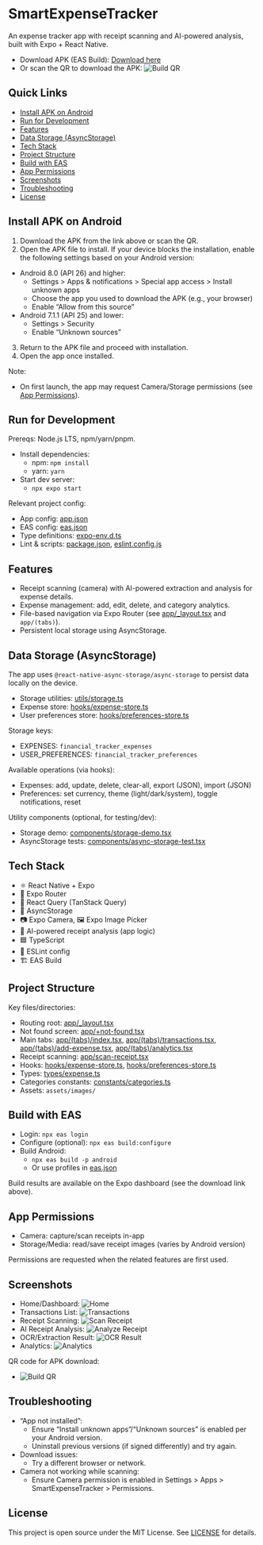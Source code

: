 # SmartExpenseTracker

An expense tracker app with receipt scanning and AI-powered analysis, built with Expo + React Native.

- Download APK (EAS Build): [Download here](https://expo.dev/accounts/okisulton/projects/SmartExpenseTracker/builds/66d27a53-1920-4566-9208-038e2cbcac11)
- Or scan the QR to download the APK:
  ![Build QR](assets/images/build-qr.png "QR Download APK")
## Quick Links

- [Install APK on Android](#install-apk-on-android)
- [Run for Development](#run-for-development)
- [Features](#features)
- [Data Storage (AsyncStorage)](#data-storage-asyncstorage)
- [Tech Stack](#tech-stack)
- [Project Structure](#project-structure)
- [Build with EAS](#build-with-eas)
- [App Permissions](#app-permissions)
- [Screenshots](#screenshots)
- [Troubleshooting](#troubleshooting)
- [License](#license)

## Install APK on Android

1) Download the APK from the link above or scan the QR.
2) Open the APK file to install. If your device blocks the installation, enable the following settings based on your Android version:

- Android 8.0 (API 26) and higher:
  - Settings > Apps & notifications > Special app access > Install unknown apps
  - Choose the app you used to download the APK (e.g., your browser)
  - Enable “Allow from this source”
- Android 7.1.1 (API 25) and lower:
  - Settings > Security
  - Enable “Unknown sources”

3) Return to the APK file and proceed with installation.
4) Open the app once installed.

Note:
- On first launch, the app may request Camera/Storage permissions (see [App Permissions](#app-permissions)).

## Run for Development

Prereqs: Node.js LTS, npm/yarn/pnpm.

- Install dependencies:
  - npm: `npm install`
  - yarn: `yarn`
- Start dev server:
  - `npx expo start`

Relevant project config:
- App config: [app.json](app.json)
- EAS config: [eas.json](eas.json)
- Type definitions: [expo-env.d.ts](expo-env.d.ts)
- Lint & scripts: [package.json](package.json), [eslint.config.js](eslint.config.js)

## Features

- Receipt scanning (camera) with AI-powered extraction and analysis for expense details.
- Expense management: add, edit, delete, and category analytics.
- File-based navigation via Expo Router (see [app/_layout.tsx](app/_layout.tsx) and `app/(tabs)`).
- Persistent local storage using AsyncStorage.

## Data Storage (AsyncStorage)

The app uses `@react-native-async-storage/async-storage` to persist data locally on the device.

- Storage utilities: [utils/storage.ts](utils/storage.ts)
- Expense store: [hooks/expense-store.ts](hooks/expense-store.ts)
- User preferences store: [hooks/preferences-store.ts](hooks/preferences-store.ts)

Storage keys:
- EXPENSES: `financial_tracker_expenses`
- USER_PREFERENCES: `financial_tracker_preferences`

Available operations (via hooks):
- Expenses: add, update, delete, clear-all, export (JSON), import (JSON)
- Preferences: set currency, theme (light/dark/system), toggle notifications, reset

Utility components (optional, for testing/dev):
- Storage demo: [components/storage-demo.tsx](components/storage-demo.tsx)
- AsyncStorage tests: [components/async-storage-test.tsx](components/async-storage-test.tsx)

## Tech Stack

- ⚛️ React Native + Expo
- 🧭 Expo Router
- 🔄 React Query (TanStack Query)
- 💾 AsyncStorage
- 📷 Expo Camera, 🖼️ Expo Image Picker
- 🧠 AI-powered receipt analysis (app logic)
- 🟦 TypeScript
- 🧪 ESLint config
- 🏗️ EAS Build

## Project Structure

Key files/directories:
- Routing root: [app/_layout.tsx](app/_layout.tsx)
- Not found screen: [app/+not-found.tsx](app/+not-found.tsx)
- Main tabs: [app/(tabs)/index.tsx](app/(tabs)/index.tsx), [app/(tabs)/transactions.tsx](app/(tabs)/transactions.tsx), [app/(tabs)/add-expense.tsx](app/(tabs)/add-expense.tsx), [app/(tabs)/analytics.tsx](app/(tabs)/analytics.tsx)
- Receipt scanning: [app/scan-receipt.tsx](app/scan-receipt.tsx)
- Hooks: [hooks/expense-store.ts](hooks/expense-store.ts), [hooks/preferences-store.ts](hooks/preferences-store.ts)
- Types: [types/expense.ts](types/expense.ts)
- Categories constants: [constants/categories.ts](constants/categories.ts)
- Assets: `assets/images/`

## Build with EAS

- Login: `npx eas login`
- Configure (optional): `npx eas build:configure`
- Build Android:
  - `npx eas build -p android`
  - Or use profiles in [eas.json](eas.json)

Build results are available on the Expo dashboard (see the download link above).

## App Permissions

- Camera: capture/scan receipts in-app
- Storage/Media: read/save receipt images (varies by Android version)

Permissions are requested when the related features are first used.

## Screenshots

- Home/Dashboard: 
![Home](assets/images/screenshots/home.png)
- Transactions List: 
![Transactions](assets/images/screenshots/transactions.png)
- Receipt Scanning: 
![Scan Receipt](assets/images/screenshots/scan-receipt.png)
- AI Receipt Analysis: 
![Analyze Receipt](assets/images/screenshots/ai-analyzing.png)
- OCR/Extraction Result: 
![OCR Result](assets/images/screenshots/ocr-result.png)
- Analytics: 
![Analytics](assets/images/screenshots/analytics.png)

QR code for APK download:

- ![Build QR](assets/images/build-qr.png)

## Troubleshooting

- “App not installed”:
  - Ensure “Install unknown apps”/“Unknown sources” is enabled per your Android version.
  - Uninstall previous versions (if signed differently) and try again.
- Download issues:
  - Try a different browser or network.
- Camera not working while scanning:
  - Ensure Camera permission is enabled in Settings > Apps > SmartExpenseTracker > Permissions.

## License

This project is open source under the MIT License. See [LICENSE](LICENSE) for details.
